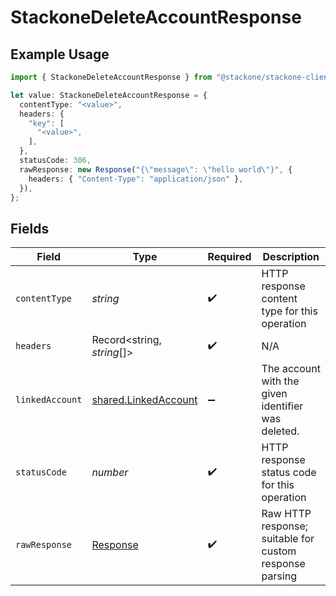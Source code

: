 # StackoneDeleteAccountResponse

## Example Usage

```typescript
import { StackoneDeleteAccountResponse } from "@stackone/stackone-client-ts/sdk/models/operations";

let value: StackoneDeleteAccountResponse = {
  contentType: "<value>",
  headers: {
    "key": [
      "<value>",
    ],
  },
  statusCode: 306,
  rawResponse: new Response("{\"message\": \"hello world\"}", {
    headers: { "Content-Type": "application/json" },
  }),
};
```

## Fields

| Field                                                                 | Type                                                                  | Required                                                              | Description                                                           |
| --------------------------------------------------------------------- | --------------------------------------------------------------------- | --------------------------------------------------------------------- | --------------------------------------------------------------------- |
| `contentType`                                                         | *string*                                                              | :heavy_check_mark:                                                    | HTTP response content type for this operation                         |
| `headers`                                                             | Record<string, *string*[]>                                            | :heavy_check_mark:                                                    | N/A                                                                   |
| `linkedAccount`                                                       | [shared.LinkedAccount](../../../sdk/models/shared/linkedaccount.md)   | :heavy_minus_sign:                                                    | The account with the given identifier was deleted.                    |
| `statusCode`                                                          | *number*                                                              | :heavy_check_mark:                                                    | HTTP response status code for this operation                          |
| `rawResponse`                                                         | [Response](https://developer.mozilla.org/en-US/docs/Web/API/Response) | :heavy_check_mark:                                                    | Raw HTTP response; suitable for custom response parsing               |